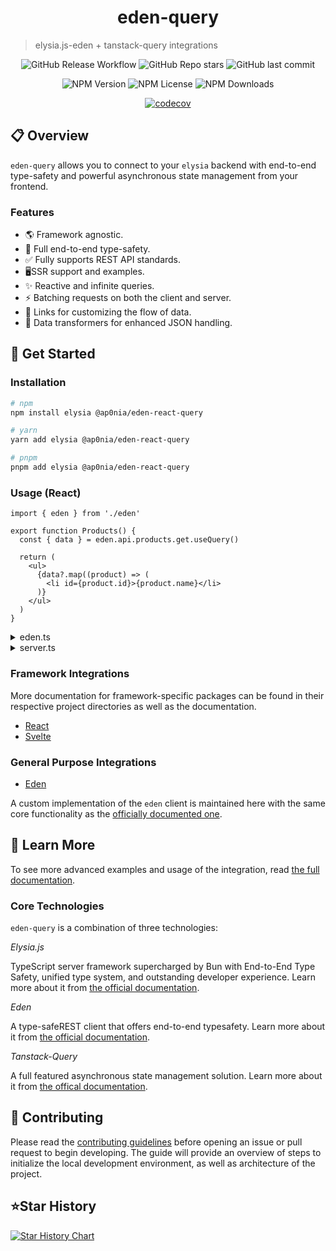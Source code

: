 <h1 align="center">eden-query</h1>

> elysia.js-eden + tanstack-query integrations

<div align="center">

![GitHub Release Workflow](https://img.shields.io/github/actions/workflow/status/ap0nia/eden-query/release.yml?style=flat-square)
![GitHub Repo stars](https://img.shields.io/github/stars/ap0nia/eden-query?style=flat-square)
![GitHub last commit](https://img.shields.io/github/last-commit/ap0nia/eden-query?style=flat-square)

</div>

<div align="center">

![NPM Version](https://img.shields.io/npm/v/%40ap0nia%2Feden)
![NPM License](https://img.shields.io/npm/l/%40ap0nia%2Feden-svelte-query?style=flat-square)
![NPM Downloads](https://img.shields.io/npm/dm/%40ap0nia%2Feden?style=flat-square)

</div>

<div align="center">

[![codecov](https://codecov.io/github/ap0nia/eden-query/branch/eden-tests/graph/badge.svg?token=PZD53QOA9D)](https://codecov.io/github/ap0nia/eden-query)

</div>

## 📋 Overview

`eden-query` allows you to connect to your `elysia` backend with end-to-end type-safety and powerful
asynchronous state management from your frontend.

### Features

- 🌎 Framework agnostic.
- 🦺 Full end-to-end type-safety.
- ✅ Fully supports REST API standards.
- 🖥️SSR support and examples.
- ✨ Reactive and infinite queries.
- ⚡ Batching requests on both the client and server.
- 🔗 Links for customizing the flow of data.
- 👀 Data transformers for enhanced JSON handling.

## 🚀 Get Started

### Installation

```sh
# npm
npm install elysia @ap0nia/eden-react-query

# yarn
yarn add elysia @ap0nia/eden-react-query

# pnpm
pnpm add elysia @ap0nia/eden-react-query
```

### Usage (React)

```tsx
import { eden } from './eden'

export function Products() {
  const { data } = eden.api.products.get.useQuery()

  return (
    <ul>
      {data?.map((product) => (
        <li id={product.id}>{product.name}</li>
      )}
    </ul>
  )
}
```

<details>
  <summary>eden.ts</summary>

```tsx
import type { App } from './server'
import { createEdenTreatyReactQuery } from '@ap0nia/eden-react-query'

export const eden = createEdenTreatyReactQuery<App>()
```

</details>

<details>
  <summary>server.ts</summary>

```tsx
import { Elysia } from 'elysia'

const app = new Elysia().get('/api/products', () => {
  return [
    {
      id: 0,
      name: 'Product 0',
    },
    {
      id: 1,
      name: 'Product 1',
    },
    {
      id: 2,
      name: 'Product 2',
    },
  ]
})

export type App = typeof app
```

</details>

### Framework Integrations

More documentation for framework-specific packages can be found in their respective project
directories as well as the documentation.

- [React](./packages/eden-react-query)
- [Svelte](./packages/eden-svelte-query)

### General Purpose Integrations

- [Eden](./packages/eden)

A custom implementation of the `eden` client is maintained here with the same core functionality
as the [officially documented one](https://elysiajs.com/eden/overview.html).

## 📖 Learn More

To see more advanced examples and usage of the integration, read [the full documentation](ap0nia.github.io/eden-query).

### Core Technologies

`eden-query` is a combination of three technologies:

_*Elysia.js*_

TypeScript server framework supercharged by Bun with End-to-End Type Safety,
unified type system, and outstanding developer experience.
Learn more about it from [the official documentation](https://elysiajs.com).

_*Eden*_

A type-safeREST client that offers end-to-end typesafety.
Learn more about it from [the official documentation](https://elysiajs.com/eden/overview.html).

_*Tanstack-Query*_

A full featured asynchronous state management solution.
Learn more about it from [the offical documentation](https://tanstack.com/query/latest).

## 👷 Contributing

Please read the [contributing guidelines](CONTRIBUTING.md) before opening an issue or pull request
to begin developing. The guide will provide an overview of steps to initialize the local
development environment, as well as architecture of the project.

## ⭐Star History

<a href="https://star-history.com/#ap0nia/eden-query&Date">
 <picture>
   <source media="(prefers-color-scheme: dark)" srcset="https://api.star-history.com/svg?repos=ap0nia/eden-query&type=Date&theme=dark" />
   <source media="(prefers-color-scheme: light)" srcset="https://api.star-history.com/svg?repos=ap0nia/eden-query&type=Date" />
   <img alt="Star History Chart" src="https://api.star-history.com/svg?repos=ap0nia/eden-query&type=Date" />
 </picture>
</a>
